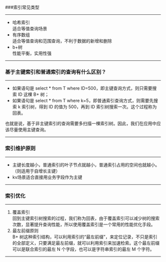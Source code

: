 
###索引常见类型
***
* 哈希索引  
适合等值查询场景
* 有序数组  
适合等值查询和范围查询，不利于数据的新增和删除
* b+树  
性能平衡，实用性强 
***
### 基于主键索引和普通索引的查询有什么区别？  
***
* 如果语句是 select * from T where ID=500，即主键查询方式，则只需要搜索 ID 这棵 B+ 树；  
* 如果语句是 select * from T where k=5，即普通索引查询方式，则需要先搜索 k 索引树，得到 ID 的值为 500，再到 ID 索引树搜索一次。这个过程称为回表。  

也就是说，基于非主键索引的查询需要多扫描一棵索引树。因此，我们在应用中应该尽量使用主键查询。
***  
### 索引维护原则  
***
* 主键长度越小，普通索引的叶子节点就越小，普通索引占用的空间也就越小。（则适用于自增长主键）
* kv场景适合直接用业务字段作为主键
***
### 索引优化
***
1. 覆盖索引  
回到主键索引树搜索的过程，我们称为回表，由于覆盖索引可以减少树的搜索次数，显著提升查询性能，所以使用覆盖索引是一个常用的性能优化手段。  
2. 最左前缀原则  
B+ 树这种索引结构，可以利用索引的“最左前缀”，来定位记录，不只是索引的全部定义，只要满足最左前缀，就可以利用索引来加速检索。这个最左前缀可以是联合索引的最左 N 个字段，也可以是字符串索引的最左 M 个字符。
***